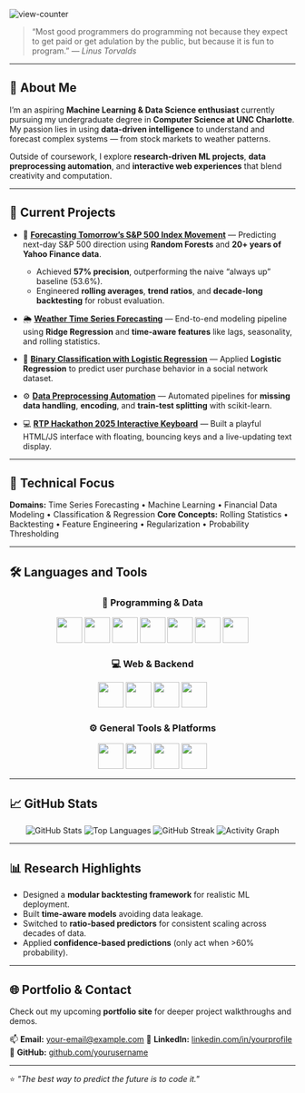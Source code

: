 ![view-counter](view-counter.png)

> “Most good programmers do programming not because they expect to get paid or get adulation by the public, but because it is fun to program.”
> — *Linus Torvalds*

---

## 🤔 About Me

I’m an aspiring **Machine Learning & Data Science enthusiast** currently pursuing my undergraduate degree in **Computer Science at UNC Charlotte**.
My passion lies in using **data-driven intelligence** to understand and forecast complex systems — from stock markets to weather patterns.

Outside of coursework, I explore **research-driven ML projects**, **data preprocessing automation**, and **interactive web experiences** that blend creativity and computation.

---

## 🚀 Current Projects

* 🧠 **[Forecasting Tomorrow’s S&P 500 Index Movement](#)** — Predicting next-day S&P 500 direction using **Random Forests** and **20+ years of Yahoo Finance data**.

  * Achieved **57% precision**, outperforming the naive “always up” baseline (53.6%).
  * Engineered **rolling averages**, **trend ratios**, and **decade-long backtesting** for robust evaluation.

* 🌦️ **[Weather Time Series Forecasting](#)** — End-to-end modeling pipeline using **Ridge Regression** and **time-aware features** like lags, seasonality, and rolling statistics.

* 🧩 **[Binary Classification with Logistic Regression](#)** — Applied **Logistic Regression** to predict user purchase behavior in a social network dataset.

* ⚙️ **[Data Preprocessing Automation](#)** — Automated pipelines for **missing data handling**, **encoding**, and **train-test splitting** with scikit-learn.

* 💻 **[RTP Hackathon 2025 Interactive Keyboard](#)** — Built a playful HTML/JS interface with floating, bouncing keys and a live-updating text display.

---

## 🧠 Technical Focus

**Domains:** Time Series Forecasting • Machine Learning • Financial Data Modeling • Classification & Regression
**Core Concepts:** Rolling Statistics • Backtesting • Feature Engineering • Regularization • Probability Thresholding

---

## 🛠️ Languages and Tools

<div align="center">

### 🧩 **Programming & Data**

<img src="https://cdn.jsdelivr.net/gh/devicons/devicon/icons/python/python-original.svg" width="45" height="45"/> 
<img src="https://cdn.jsdelivr.net/gh/devicons/devicon/icons/jupyter/jupyter-original.svg" width="45" height="45"/> 
<img src="https://cdn.jsdelivr.net/gh/devicons/devicon/icons/pandas/pandas-original.svg" width="45" height="45"/> 
<img src="https://cdn.jsdelivr.net/gh/devicons/devicon/icons/numpy/numpy-original.svg" width="45" height="45"/> 
<img src="https://cdn.jsdelivr.net/gh/devicons/devicon/icons/scikitlearn/scikitlearn-original.svg" width="45" height="45"/> 
<img src="https://cdn.jsdelivr.net/gh/devicons/devicon/icons/matplotlib/matplotlib-original.svg" width="45" height="45"/> 
<img src="https://cdn.jsdelivr.net/gh/devicons/devicon/icons/seaborn/seaborn-original.svg" width="45" height="45"/> 

### 💻 **Web & Backend**

<img src="https://cdn.jsdelivr.net/gh/devicons/devicon/icons/html5/html5-original.svg" width="45" height="45"/> 
<img src="https://cdn.jsdelivr.net/gh/devicons/devicon/icons/css3/css3-original.svg" width="45" height="45"/> 
<img src="https://cdn.jsdelivr.net/gh/devicons/devicon/icons/javascript/javascript-original.svg" width="45" height="45"/> 
<img src="https://cdn.jsdelivr.net/gh/devicons/devicon/icons/flask/flask-original.svg" width="45" height="45"/> 

### ⚙️ **General Tools & Platforms**

<img src="https://cdn.jsdelivr.net/gh/devicons/devicon/icons/git/git-original.svg" width="45" height="45"/> 
<img src="https://cdn.jsdelivr.net/gh/devicons/devicon/icons/github/github-original.svg" width="45" height="45"/> 
<img src="https://cdn.jsdelivr.net/gh/devicons/devicon/icons/vscode/vscode-original.svg" width="45" height="45"/> 
<img src="https://cdn.jsdelivr.net/gh/devicons/devicon/icons/googlecloud/googlecloud-original.svg" width="45" height="45"/> 

</div>

---

## 📈 GitHub Stats

<div align="center">

![GitHub Stats](https://github-readme-stats.vercel.app/api?username=yourusername\&show_icons=true\&theme=tokyonight\&hide_border=true\&count_private=true)
![Top Languages](https://github-readme-stats.vercel.app/api/top-langs/?username=yourusername\&layout=compact\&theme=tokyonight\&hide_border=true)
![GitHub Streak](https://github-readme-streak-stats.herokuapp.com/?user=yourusername\&theme=tokyonight\&hide_border=true)
![Activity Graph](https://github-readme-activity-graph.vercel.app/graph?username=yourusername\&theme=tokyo-night\&hide_border=true)

</div>

---

## 📊 Research Highlights

* Designed a **modular backtesting framework** for realistic ML deployment.
* Built **time-aware models** avoiding data leakage.
* Switched to **ratio-based predictors** for consistent scaling across decades of data.
* Applied **confidence-based predictions** (only act when >60% probability).

---

## 🌐 Portfolio & Contact

Check out my upcoming **portfolio site** for deeper project walkthroughs and demos.

📫 **Email:** [your-email@example.com](mailto:your-email@example.com)
🔗 **LinkedIn:** [linkedin.com/in/yourprofile](#)
💼 **GitHub:** [github.com/yourusername](#)

---

⭐ *"The best way to predict the future is to code it."*
